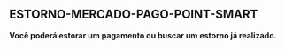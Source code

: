 ## ESTORNO-MERCADO-PAGO-POINT-SMART

<b>Você poderá estorar um pagamento ou buscar um estorno já realizado.</b><br>
